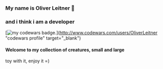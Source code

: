 ### My name is Oliver Leitner 👋

### and i think i am a developer

[![my codewars badge.](https://www.codewars.com/users/OliverLeitner/badges/large)](http://www.codewars.com/users/OliverLeitner "codewars profile" target="_blank")

<!--
**OliverLeitner/OliverLeitner** is a ✨ _special_ ✨ repository because its `README.md` (this file) appears on your GitHub profile.

Here are some ideas to get you started:

- 🔭 I’m currently working on ...
- 🌱 I’m currently learning ...
- 👯 I’m looking to collaborate on ...
- 🤔 I’m looking for help with ...
- 💬 Ask me about ...
- 📫 How to reach me: ...
- 😄 Pronouns: ...
- ⚡ Fun fact: ...
-->

#### Welcome to my collection of creatures, small and large

toy with it, enjoy it =)
